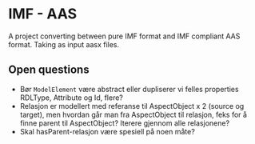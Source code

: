 # IMF - AAS

A project converting between pure IMF format and IMF compliant AAS format. Taking as input aasx files.

## Open questions

* Bør `ModelElement` være abstract eller dupliserer vi felles properties RDLType, Attribute og Id, flere?
* Relasjon er modellert med referanse til AspectObject x 2 (source og target), men hvordan går man fra AspectObject til relasjon, feks for å finne parent til AspectObject? Iterere gjennom alle relasjonene?
* Skal hasParent-relasjon være spesiell på noen måte?
